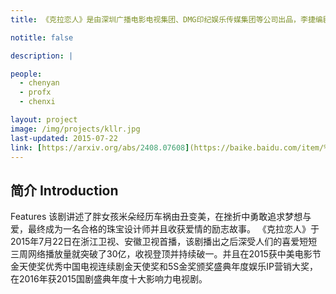 ```yaml
---
title: 《克拉恋人》是由深圳广播电影电视集团、DMG印纪娱乐传媒集团等公司出品，李捷编剧，陈铭章、吴强执导，郑智薰、唐嫣、罗晋、迪丽热巴领衔主演的都市爱情剧。

notitle: false

description: |

people:
  - chenyan
  - profx
  - chenxi

layout: project
image: /img/projects/kllr.jpg
last-updated: 2015-07-22
link: [https://arxiv.org/abs/2408.07608](https://baike.baidu.com/item/%E5%85%8B%E6%8B%89%E6%81%8B%E4%BA%BA/15949407)
---
```


## 简介 Introduction
Features
该剧讲述了胖女孩米朵经历车祸由丑变美，在挫折中勇敢追求梦想与爱，最终成为一名合格的珠宝设计师并且收获爱情的励志故事。
《克拉恋人》于2015年7月22日在浙江卫视、安徽卫视首播，该剧播出之后深受人们的喜爱短短三周网络播放量就突破了30亿，收视登顶并持续破一。并且在2015获中美电影节金天使奖优秀中国电视连续剧金天使奖和5S金奖颁奖盛典年度娱乐IP营销大奖，在2016年获2015国剧盛典年度十大影响力电视剧。
